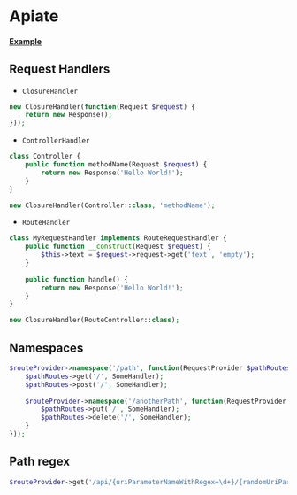 # Apiate

#### [Example](/example/index.php)

## Request Handlers

+ `ClosureHandler`
```php
new ClosureHandler(function(Request $request) {
    return new Response();
}));
```

+ `ControllerHandler`
```php
class Controller {
    public function methodName(Request $request) {
        return new Response('Hello World!');
    }
}

new ClosureHandler(Controller::class, 'methodName');
```

+ `RouteHandler`
```php
class MyRequestHandler implements RouteRequestHandler {
    public function __construct(Request $request) {
        $this->text = $request->request->get('text', 'empty');
    }
    
    public function handle() {
        return new Response('Hello World!');
    }
}

new ClosureHandler(RouteController::class);
```

## Namespaces
```php
$routeProvider->namespace('/path', function(RequestProvider $pathRoutes) {
    $pathRoutes->get('/', SomeHandler);
    $pathRoutes->post('/', SomeHandler);
    
    $routeProvider->namespace('/anotherPath', function(RequestProvider $pathRoutes) {
        $pathRoutes->put('/', SomeHandler);
        $pathRoutes->delete('/', SomeHandler);
    }
}));
```

## Path regex
```php
$routeProvider->get('/api/{uriParameterNameWithRegex=\d+}/{randomUriParameterWithoutRegex}', SomeHandler);
```
